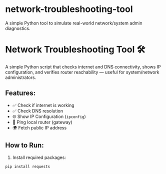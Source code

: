# network-troubleshooting-tool
A simple Python tool to simulate real-world network/system admin diagnostics.
# Network Troubleshooting Tool 🛠️

A simple Python script that checks internet and DNS connectivity, shows IP configuration, and verifies router reachability — useful for system/network administrators.

## Features:
- ✅ Check if internet is working
- ✅ Check DNS resolution
- 🌐 Show IP Configuration (`ipconfig`)
- 📡 Ping local router (gateway)
- 🌍 Fetch public IP address

## How to Run:
1. Install required packages:
```bash
pip install requests


